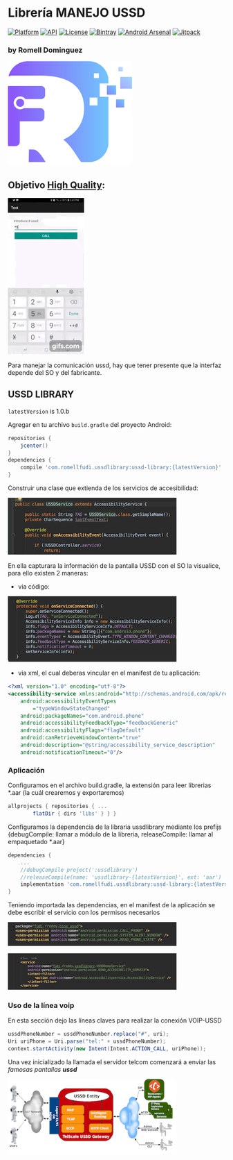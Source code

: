 # Librería MANEJO USSD 

[![Platform](https://img.shields.io/badge/platform-android-brightgreen.svg)](https://developer.android.com/index.html)
[![API](https://img.shields.io/badge/API-17%2B-brightgreen.svg?style=flat)](https://android-arsenal.com/api?level=17) 
[![License](https://img.shields.io/badge/license-Apache%202.0-blue.svg)](https://github.com/romellfudi/VoIpUSSDSample/blob/master/LICENSE)
[![Bintray](https://img.shields.io/bintray/v/romllz489/maven/ussd-library.svg)](https://bintray.com/romllz489/maven/ussd-library)
[![Android Arsenal]( https://img.shields.io/badge/Android%20Arsenal-Void%20USSD%20Library-green.svg?style=flat )]( https://android-arsenal.com/details/1/7151 )
[![Jitpack](https://jitpack.io/v/romellfudi/VoIpUSSDSample.svg)](https://jitpack.io/#romellfudi/VoIpUSSDSample)

### by Romell Dominguez
[![](snapshot/icono.png)](https://www.romellfudi.com/)

## Objetivo [High Quality](https://raw.githubusercontent.com/romellfudi/VoIpUSSD/Rev04/snapshot/device_recored.gif):

![](snapshot/device_recored.gif#gif)

Para manejar la comunicación ussd, hay que tener presente que la interfaz depende del SO y del fabricante.

## USSD LIBRARY

`latestVersion` is 1.0.b

Agregar en tu archivo `build.gradle` del proyecto Android:

```groovy
repositories {
    jcenter()
}
dependencies {
    compile 'com.romellfudi.ussdlibrary:ussd-library:{latestVersion}'
}
```

Construir una clase que extienda de los servicios de accesibilidad:

![image](snapshot/G.png#center)

En ella capturara la información de la pantalla USSD con el SO la visualice, para ello existen 2 maneras:

* via código:

![image](snapshot/H.png#center)

* via xml, el cual deberas vincular en el manifest de tu aplicación:

```xml
<?xml version="1.0" encoding="utf-8"?>
<accessibility-service xmlns:android="http://schemas.android.com/apk/res/android"
    android:accessibilityEventTypes
        ="typeWindowStateChanged"
    android:packageNames="com.android.phone"
    android:accessibilityFeedbackType="feedbackGeneric"
    android:accessibilityFlags="flagDefault"
    android:canRetrieveWindowContent="true"
    android:description="@string/accessibility_service_description"
    android:notificationTimeout="0"/>
```


### Aplicación

Configuramos en el archivo build.gradle, la extensión para leer librerias *.aar (la cuál crearemos y exportaremos)

```gradle
allprojects { repositories { ...
        flatDir { dirs 'libs' } } }
```

Configuramos la dependencia de la libraria ussdlibrary mediante los prefijs {debugCompile: llamar a módulo de la libreria, releaseCompile: llamar al empaquetado *.aar}

```gradle
dependencies {
    ...
    //debugCompile project(':ussdlibrary')
    //releaseCompile(name: 'ussdlibrary-{latestVersion}', ext: 'aar')
    implementation 'com.romellfudi.ussdlibrary:ussd-library:{latestVersion}'
}
```


Teniendo importada las dependencias, en el manifest de la aplicación se debe escribir el servicio con los permisos necesarios

![image](snapshot/J.png#center)

![image](snapshot/F.png#center)

### Uso de la línea voip

En esta sección dejo las líneas claves para realizar la conexión VOIP-USSD

```java
ussdPhoneNumber = ussdPhoneNumber.replace("#", uri);
Uri uriPhone = Uri.parse("tel:" + ussdPhoneNumber);
context.startActivity(new Intent(Intent.ACTION_CALL, uriPhone));
```

Una vez inicializado la llamada el servidor telcom comenzará a enviar las *famosas pantallas **ussd***

![image](snapshot/telcom.png#center)

<style>
img[src*='#center'] { 
    width:390px;
    display: block;
    margin: auto;
}
img[src*='#gif'] { 
    width:200px;
    display: block;
    margin: auto;
}
</style>